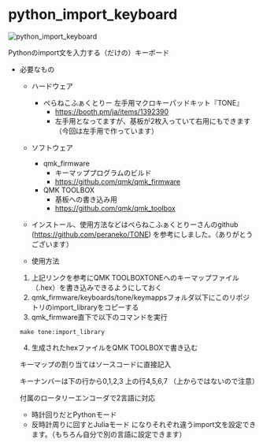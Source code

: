 # python_import_keyboard

![python_import_keyboard](https://user-images.githubusercontent.com/36175603/74598633-fb164780-50b7-11ea-86f8-5582ee110118.gif)

Pythonのimport文を入力する（だけの）キーボード

- 必要なもの
  - ハードウェア
    - ぺらねこふぁくとりー 左手用マクロキーパッドキット『TONE』    
      - https://booth.pm/ja/items/1392390
      - 左手用となってますが、基板が2枚入っていて右用にもできます（今回は左手用で作っています）
  - ソフトウェア
    - qmk_firmware
      - キーマッププログラムのビルド
      - https://github.com/qmk/qmk_firmware
    - QMK TOOLBOX
      - 基板への書き込み用
      - https://github.com/qmk/qmk_toolbox
      
  - インストール、使用方法などはぺらねこふぁくとりーさんのgithub (https://github.com/peraneko/TONE)
  を参考にしました。（ありがとうございます）
  
  - 使用方法
  
  1. 上記リンクを参考にQMK TOOLBOXTONEへのキーマップファイル（.hex）を書き込みできるようにしておく
  2. qmk_firmware/keyboards/tone/keymappsフォルダ以下にこのリポジトリのimport_libraryをコピーする
  3. qmk_firmware直下で以下のコマンドを実行
  ```
  make tone:import_library
  ```
  4. 生成されたhexファイルをQMK TOOLBOXで書き込む
  
  キーマップの割り当てはソースコードに直接記入
  
  キーナンバーは下の行から0,1,2,3
  上の行4,5,6,7
  （上からではないので注意）
  
  付属のロータリーエンコーダで2言語に対応
  - 時計回りだとPythonモード
  - 反時計周りに回すとJuliaモード 
  になりそれぞれ違うimport文を設定できます。（もちろん自分で別の言語に設定できます）
  
  
      
      
